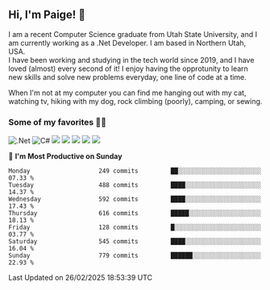 ## Hi, I'm Paige! :vulcan_salute:

I am a recent Computer Science graduate from Utah State University, and I am currently working as a .Net Developer. I am based in Northern Utah, USA. \
I have been working and studying in the tech world since 2019, and I have loved (almost) every second of it! I enjoy having the opprotunity to learn new skills and solve new problems everyday, one line of code at a time.  

When I'm not at my computer you can find me hanging out with my cat, watching tv, hiking with my dog, rock climbing (poorly), camping, or sewing.  

### Some of my favorites :woman_technologist:
![.Net](https://img.shields.io/badge/.NET-5C2D91?style=for-the-badge&logo=.net&logoColor=white)
![C#](https://img.shields.io/badge/c%23-%23239120.svg?style=for-the-badge&logo=csharp&logoColor=white)
![](https://img.shields.io/badge/Laravel-FF2D20?style=for-the-badge&logo=laravel&logoColor=white) 
![](https://img.shields.io/badge/PHP-777BB4?style=for-the-badge&logo=php&logoColor=white)
![](https://img.shields.io/badge/Vue.js-35495E?style=for-the-badge&logo=vuedotjs&logoColor=4FC08D) 
![](https://img.shields.io/badge/MySQL-005C84?style=for-the-badge&logo=mysql&logoColor=white) 
![](https://img.shields.io/badge/Tailwind_CSS-38B2AC?style=for-the-badge&logo=tailwind-css&logoColor=white) 


<!--START_SECTION:waka-->
📅 **I'm Most Productive on Sunday** 

```text
Monday                   249 commits         ██░░░░░░░░░░░░░░░░░░░░░░░   07.33 % 
Tuesday                  488 commits         ████░░░░░░░░░░░░░░░░░░░░░   14.37 % 
Wednesday                592 commits         ████░░░░░░░░░░░░░░░░░░░░░   17.43 % 
Thursday                 616 commits         █████░░░░░░░░░░░░░░░░░░░░   18.13 % 
Friday                   128 commits         █░░░░░░░░░░░░░░░░░░░░░░░░   03.77 % 
Saturday                 545 commits         ████░░░░░░░░░░░░░░░░░░░░░   16.04 % 
Sunday                   779 commits         ██████░░░░░░░░░░░░░░░░░░░   22.93 % 
```



 Last Updated on 26/02/2025 18:53:39 UTC
<!--END_SECTION:waka-->
